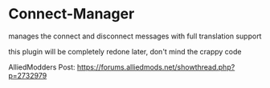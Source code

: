 # Connect-Manager
manages the connect and disconnect messages with full translation support

this plugin will be completely redone later, don't mind the crappy code

AlliedModders Post: https://forums.alliedmods.net/showthread.php?p=2732979

